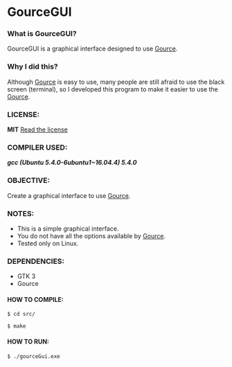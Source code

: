 # GourceGUI

### What is GourceGUI?
GourceGUI is a graphical interface designed to use [Gource](https://github.com/acaudwell/Gource).

### Why I did this?
Although [Gource](https://github.com/acaudwell/Gource) is easy to use, many people are still afraid to use the black screen (terminal), so I developed this program to make it easier to use the [Gource](https://github.com/acaudwell/Gource).

### LICENSE:
**MIT**
[Read the license](LICENSE)

### COMPILER USED:
***gcc (Ubuntu 5.4.0-6ubuntu1~16.04.4) 5.4.0***

### OBJECTIVE:
Create a graphical interface to use [Gource](https://github.com/acaudwell/Gource).

### NOTES:
- This is a simple graphical interface.
- You do not have all the options available by [Gource](https://github.com/acaudwell/Gource).
- Tested only on Linux.

### DEPENDENCIES:
 - GTK 3
 - Gource

#### HOW TO COMPILE:
`$ cd src/`

`$ make`

#### HOW TO RUN:
`$ ./gourceGui.exe`
